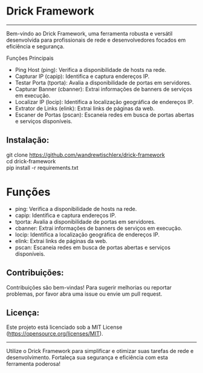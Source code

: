 <h1>Drick Framework</h1>

---

Bem-vindo ao Drick Framework, uma ferramenta robusta e versátil desenvolvida para profissionais de rede e desenvolvedores focados em eficiência e segurança.

Funções Principais

- Ping Host (ping): Verifica a disponibilidade de hosts na rede.
- Capturar IP (capip): Identifica e captura endereços IP.
- Testar Porta (tporta): Avalia a disponibilidade de portas em servidores.
- Capturar Banner (cbanner): Extrai informações de banners de serviços em execução.
- Localizar IP (locip): Identifica a localização geográfica de endereços IP.
- Extrator de Links (elink): Extrai links de páginas da web.
- Escaner de Portas (pscan): Escaneia redes em busca de portas abertas e serviços disponíveis.

<h2>Instalação:</h2>

git clone https://github.com/wandrewtischlerx/drick-framework
<br>
cd drick-framework
<br>
pip install -r requirements.txt

# Funções

   - ping: Verifica a disponibilidade de hosts na rede.
   - capip: Identifica e captura endereços IP.
   - tporta: Avalia a disponibilidade de portas em servidores.
   - cbanner: Extrai informações de banners de serviços em execução.
   - locip: Identifica a localização geográfica de endereços IP.
   - elink: Extrai links de páginas da web.
   - pscan: Escaneia redes em busca de portas abertas e serviços disponíveis.

<h2>Contribuições:</h2>

Contribuições são bem-vindas! Para sugerir melhorias ou reportar problemas, por favor abra uma issue ou envie um pull request.

<h2>Licença:</h2>

Este projeto está licenciado sob a MIT License (https://opensource.org/licenses/MIT).

---

Utilize o Drick Framework para simplificar e otimizar suas tarefas de rede e desenvolvimento. Fortaleça sua segurança e eficiência com esta ferramenta poderosa!



